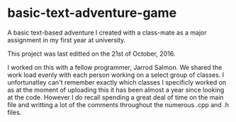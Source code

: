 # basic-text-adventure-game
A basic text-based adventure I created with a class-mate as a major assignment in my first year at university.

This project was last editted on the 21st of October, 2016.

I worked on this with a fellow programmer, Jarrod Salmon. We shared the work load evenly with each person working on a select
group of classes.
I unfortunatley can't remember exactly which classes I specificly worked on as at the moment of uploading this it has been 
almost a year since looking at the code.
However I do recall spending a great deal of time on the main file and writting a lot of the comments throughout the
numerous .cpp and .h files.
